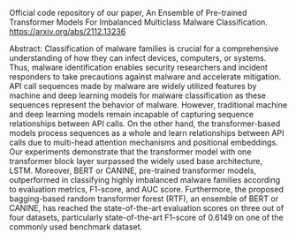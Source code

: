 Official code repository of our paper, An Ensemble of Pre-trained Transformer Models For Imbalanced Multiclass Malware Classification. 
https://arxiv.org/abs/2112.13236

Abstract:
Classification of malware families is crucial for a comprehensive understanding of how they can infect devices, computers, or systems. Thus, malware identification enables security researchers and incident responders to take precautions against malware and accelerate mitigation. API call sequences made by malware are widely utilized features by machine and deep learning models for malware classification as these sequences represent the behavior of malware. However, traditional machine and deep learning models remain incapable of capturing sequence relationships between API calls. On the other hand, the transformer-based models process sequences as a whole and learn relationships between API calls due to multi-head attention mechanisms and positional embeddings. Our experiments demonstrate that the transformer model with one transformer block layer surpassed the widely used base architecture, LSTM. Moreover, BERT or CANINE, pre-trained transformer models, outperformed in classifying highly imbalanced malware families according to evaluation metrics, F1-score, and AUC score. Furthermore, the proposed bagging-based random transformer forest (RTF), an ensemble of BERT or CANINE, has reached the state-of-the-art evaluation scores on three out of four datasets, particularly state-of-the-art F1-score of 0.6149 on one of the commonly used benchmark dataset.
